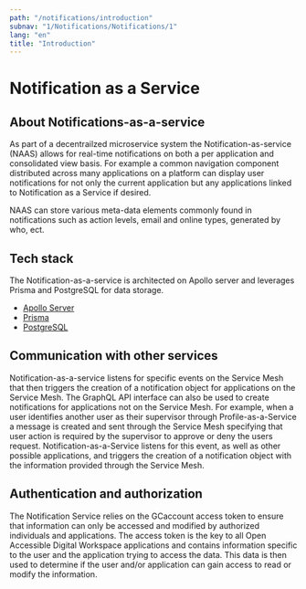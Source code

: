 ```yaml
---
path: "/notifications/introduction"
subnav: "1/Notifications/Notifications/1"
lang: "en"
title: "Introduction"
---
```


<helmet>
<title> Notifications - Introduction </title>
</helmet>

# Notification as a Service

## About Notifications-as-a-service

As part of a decentrailzed microservice system the Notification-as-service (NAAS) allows for real-time notifications on both a per application and consolidated view basis.  For example a common navigation component distributed across many applications on a platform can display user notifications for not only the current application but any applications linked to Notification as a Service if desired.

NAAS can store various meta-data elements commonly found in notifications such as action levels, email and online types, generated by who, ect.

## Tech stack

The Notification-as-a-service is architected on Apollo server and leverages Prisma and PostgreSQL for data storage.

* [Apollo Server](https://www.apollographql.com/docs/apollo-server/)
* [Prisma](https://www.prisma.io/)
* [PostgreSQL](https://www.postgresql.org/)

## Communication with other services

Notification-as-a-service listens for specific events on the Service Mesh that then triggers the creation of a notification object for applications on the Service Mesh.  The GraphQL API interface can also be used to create notifications for applications not on the Service Mesh.   For example, when a user identifies another user as their supervisor through Profile-as-a-Service a message is created and sent through the Service Mesh specifying that user action is required by the supervisor to approve or deny the users request.  Notification-as-a-Service listens for this event, as well as other possible applications, and triggers the creation of a notification object with the information provided through the Service Mesh.

## Authentication and authorization

The Notification Service relies on the GCaccount access token to ensure that information can only be accessed and modified by authorized individuals and applications. The access token is the key to all Open Accessible Digital Workspace applications and contains information specific to the user and the application trying to access the data. This data is then used to determine if the user and/or application can gain access to read or modify the information.
